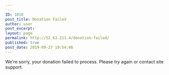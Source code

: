 ```yaml
---
---
ID: 1010
post_title: Donation Failed
author: user
post_excerpt:
layout: page
permalink: http://52.63.211.4/donation-failed/
published: true
post_date: 2019-09-27 19:54:46
---
```

We&#039;re sorry, your donation failed to process. Please try again or contact site support.